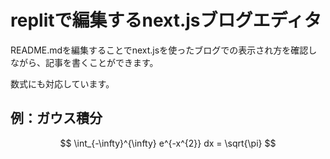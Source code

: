 # replitで編集するnext.jsブログエディタ
README.mdを編集することでnext.jsを使ったブログでの表示され方を確認しながら、記事を書くことができます。

数式にも対応しています。
## 例：ガウス積分
$$
\int_{-\infty}^{\infty} e^{-x^{2}} dx = \sqrt{\pi}
$$
